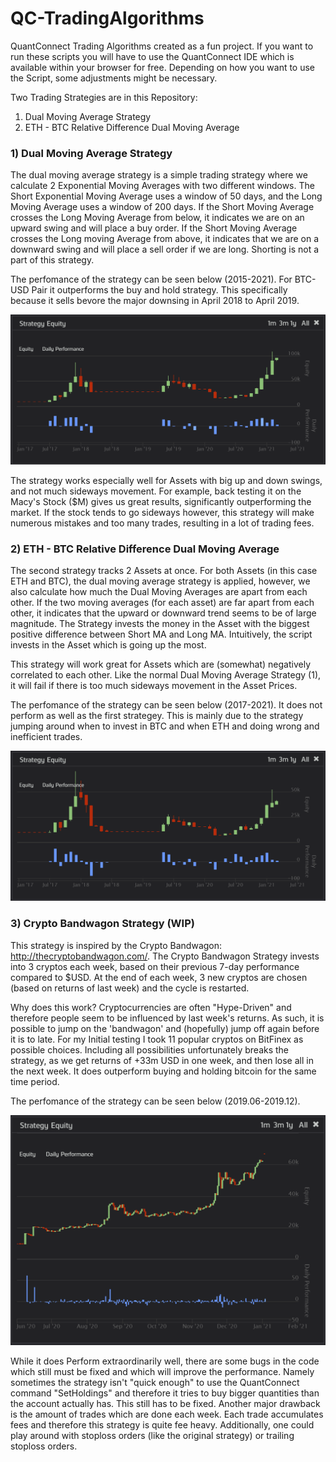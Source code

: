 # QC-TradingAlgorithms

QuantConnect Trading Algorithms created as a fun project. If you want to run these scripts you will have to use the QuantConnect IDE which is available within your browser for free. Depending on how you want to use the Script, some adjustments might be necessary.

Two Trading Strategies are in this Repository:

1. Dual Moving Average Strategy
2. ETH - BTC Relative Difference Dual Moving Average

### 1) Dual Moving Average Strategy

The dual moving average strategy is a simple trading strategy where we calculate 2 Exponential Moving Averages with two different windows. The Short Exponential Moving Average uses a window of 50 days, and the Long Moving Average uses a window of 200 days. If the Short Moving Average crosses the Long Moving Average from below, it indicates we are on an upward swing and will place a buy order. If the Short Moving Average crosses the Long moving Average from above, it indicates that we are on a downward swing and will place a sell order if we are long. Shorting is not a part of this strategy.

The perfomance of the strategy can be seen below (2015-2021). For BTC-USD Pair it outperforms the buy and hold strategy. This specifically because it sells bevore the major downsing in April 2018 to April 2019.

![alt text](https://raw.githubusercontent.com/feljost/QC-TradingAlgorithms/master/Screenshots/BTCUSD_Single_Crypto_Strategy_Perfomance.png)

The strategy works especially well for Assets with big up and down swings, and not much sideways movement. For example, back testing it on the Macy's Stock ($M) gives us great results, significantly outperforming the market. If the stock tends to go sideways however, this strategy will make numerous mistakes and too many trades, resulting in a lot of trading fees.

### 2) ETH - BTC Relative Difference Dual Moving Average 

The second strategy tracks 2 Assets at once. For both Assets (in this case ETH and BTC), the dual moving average strategy is applied, however, we also calculate how much the Dual Moving Averages are apart from each other. If the two moving averages (for each asset) are far apart from each other, it indicates that the upward or downward trend seems to be of large magnitude. The Strategy invests the money in the Asset with the biggest positive difference between Short MA and Long MA. Intuitively, the script invests in the Asset which is going up the most.

This strategy will work great for Assets which are (somewhat) negatively correlated to each other. Like the normal Dual Moving Average Strategy (1), it will fail if there is too much sideways movement in the Asset Prices. 

The perfomance of the strategy can be seen below (2017-2021). It does not perform as well as the first strategey. This is mainly due to the strategy jumping around when to invest in BTC and when ETH and doing wrong and inefficient trades.

![alt text](https://raw.githubusercontent.com/feljost/QC-TradingAlgorithms/master/Screenshots/ETH%2BBTC_Dual_Crypto_Strategy_Perfomance.png)

### 3) Crypto Bandwagon Strategy (WIP)

This strategy is inspired by the Crypto Bandwagon: http://thecryptobandwagon.com/. The Crypto Bandwagon Strategy invests into 3 cryptos each week, based on their previous 7-day performance compared to $USD. At the end of each week, 3 new cryptos are chosen (based on returns of last week) and the cycle is restarted.

Why does this work? Cryptocurrencies are often "Hype-Driven" and therefore people seem to be influenced by last week's returns. As such, it is possible to jump on the 'bandwagon' and (hopefully) jump off again before it is to late. For my Initial testing I took 11 popular cryptos on BitFinex as possible choices. Including all possibilities unfortunately breaks the strategy, as we get returns of +33m USD in one week, and then lose all in the next week. It does outperform buying and holding bitcoin for the same time period.

The perfomance of the strategy can be seen below (2019.06-2019.12). 

![alt text](https://raw.githubusercontent.com/feljost/QC-TradingAlgorithms/master/Screenshots/BandWagon_Strategy_Perfomance.png)

While it does Perform extraordinarily well, there are some bugs in the code which still must be fixed and which will improve the performance. Namely sometimes the strategy isn't "quick enough" to use the QuantConnect command "SetHoldings" and therefore it tries to buy bigger quantities than the account actually has. This still has to be fixed. Another major drawback is the amount of trades which are done each week. Each trade accumulates fees and therefore this strategy is quite fee heavy. 
Additionally, one could play around with stoploss orders (like the original strategy) or trailing stoploss orders.
